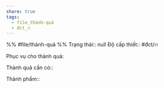 ```yaml
---
share: true
tags:
  - file_thành-quả
  - đct_🔥
---
```


%%
#file/thành-quả
%%
Trạng thái:: null
Độ cấp thiết:: #đct/🔥

Phục vụ cho thành quả:

Thành quả cần có:: 

Thành phẩm::
